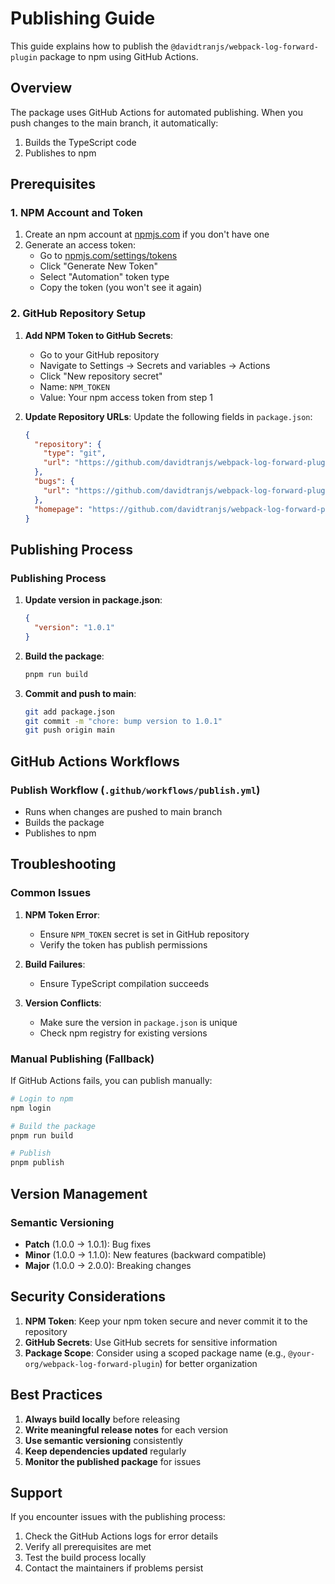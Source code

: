 # Publishing Guide

This guide explains how to publish the `@davidtranjs/webpack-log-forward-plugin` package to npm using GitHub Actions.

## Overview

The package uses GitHub Actions for automated publishing. When you push changes to the main branch, it automatically:
1. Builds the TypeScript code
2. Publishes to npm

## Prerequisites

### 1. NPM Account and Token

1. Create an npm account at [npmjs.com](https://www.npmjs.com) if you don't have one
2. Generate an access token:
   - Go to [npmjs.com/settings/tokens](https://www.npmjs.com/settings/tokens)
   - Click "Generate New Token"
   - Select "Automation" token type
   - Copy the token (you won't see it again)

### 2. GitHub Repository Setup

1. **Add NPM Token to GitHub Secrets**:
   - Go to your GitHub repository
   - Navigate to Settings → Secrets and variables → Actions
   - Click "New repository secret"
   - Name: `NPM_TOKEN`
   - Value: Your npm access token from step 1

2. **Update Repository URLs**:
   Update the following fields in `package.json`:
   ```json
   {
     "repository": {
       "type": "git",
       "url": "https://github.com/davidtranjs/webpack-log-forward-plugin.git"
     },
     "bugs": {
       "url": "https://github.com/davidtranjs/webpack-log-forward-plugin/issues"
     },
     "homepage": "https://github.com/davidtranjs/webpack-log-forward-plugin#readme"
   }
   ```

## Publishing Process

### Publishing Process

1. **Update version in package.json**:
   ```json
   {
     "version": "1.0.1"
   }
   ```

2. **Build the package**:
   ```bash
   pnpm run build
   ```

3. **Commit and push to main**:
   ```bash
   git add package.json
   git commit -m "chore: bump version to 1.0.1"
   git push origin main
   ```

## GitHub Actions Workflows

### Publish Workflow (`.github/workflows/publish.yml`)
- Runs when changes are pushed to main branch
- Builds the package
- Publishes to npm

## Troubleshooting

### Common Issues

1. **NPM Token Error**:
   - Ensure `NPM_TOKEN` secret is set in GitHub repository
   - Verify the token has publish permissions

2. **Build Failures**:
   - Ensure TypeScript compilation succeeds

3. **Version Conflicts**:
   - Make sure the version in `package.json` is unique
   - Check npm registry for existing versions

### Manual Publishing (Fallback)

If GitHub Actions fails, you can publish manually:

```bash
# Login to npm
npm login

# Build the package
pnpm run build

# Publish
pnpm publish
```

## Version Management

### Semantic Versioning

- **Patch** (1.0.0 → 1.0.1): Bug fixes
- **Minor** (1.0.0 → 1.1.0): New features (backward compatible)
- **Major** (1.0.0 → 2.0.0): Breaking changes



## Security Considerations

1. **NPM Token**: Keep your npm token secure and never commit it to the repository
2. **GitHub Secrets**: Use GitHub secrets for sensitive information
3. **Package Scope**: Consider using a scoped package name (e.g., `@your-org/webpack-log-forward-plugin`) for better organization

## Best Practices

1. **Always build locally** before releasing
2. **Write meaningful release notes** for each version
3. **Use semantic versioning** consistently
4. **Keep dependencies updated** regularly
5. **Monitor the published package** for issues

## Support

If you encounter issues with the publishing process:

1. Check the GitHub Actions logs for error details
2. Verify all prerequisites are met
3. Test the build process locally
4. Contact the maintainers if problems persist 